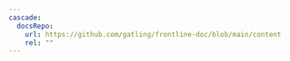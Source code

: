 ```yaml
---
cascade:
  docsRepo:
    url: https://github.com/gatling/frontline-doc/blob/main/content
    rel: ""
---
```

